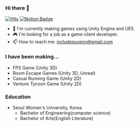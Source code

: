 ### Hi there 👋
[![Hits](https://hits.seeyoufarm.com/api/count/incr/badge.svg?url=https://github.com/victoryAshe/victoryAshe%2Fgjbae1212%2Fhit-counter&count_bg=%237ED6FF&title_bg=%23008ED9&icon=apachespark.svg&icon_color=%23E7E7E7&title=hits&edge_flat=true)](https://hits.seeyoufarm.com) [![Notion Badge](https://img.shields.io/badge/-Notion-blue?logo=Notion&logoColor=white&link=https://www.notion.so/victoryAshe-d9fea4ac78894d5780358f71be127ff7)](https://www.notion.so/victoryAshe-d9fea4ac78894d5780358f71be127ff7)

- 🔭 I'm currently making games using Unity Engine and UE5.
- 🎮 I'm looking for a job as a game client developer.
- 📫 How to reach me: includesuyeon@gmail.com

### I have been making...
 - FPS Game (Unity 3D)
 - Room Escape Games (Unity 3D, Unreal)
 - Casual Running Game (Unity 2D)
 - Venture Tycoon Game (Unity 2D)

### Education
- Seoul Women's University, Korea
   - Bachelor of Engineering(computer science)
   - Bachelor of Arts(English Literature) 


<!--
**victoryAshe/victoryAshe** is a ✨ _special_ ✨ repository because its `README.md` (this file) appears on your GitHub profile.

Here are some ideas to get you started:

- 🔭 I’m currently working on ...
- 🌱 I’m currently learning ...
- 👯 I’m looking to collaborate on ...
- 🤔 I’m looking for help with ...
- 💬 Ask me about ...
- 📫 How to reach me: ...
- 😄 Pronouns: ...
- ⚡ Fun fact: ...
-->


